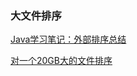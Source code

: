 ### 大文件排序

[Java学习笔记：外部排序总结](https://www.jianshu.com/p/23b4ad2e3f67)

[对一个20GB大的文件排序](https://blog.csdn.net/michellechouu/article/details/47002393)

